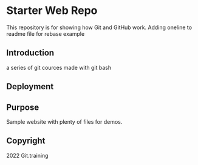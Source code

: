 # Starter Web Repo

This repository is for showing how Git and GitHub work. 
Adding oneline to readme file for rebase example

## Introduction

a series of git cources made with git bash

## Deployment


## Purpose

Sample website with plenty of files for demos.

## Copyright

2022 Git.training